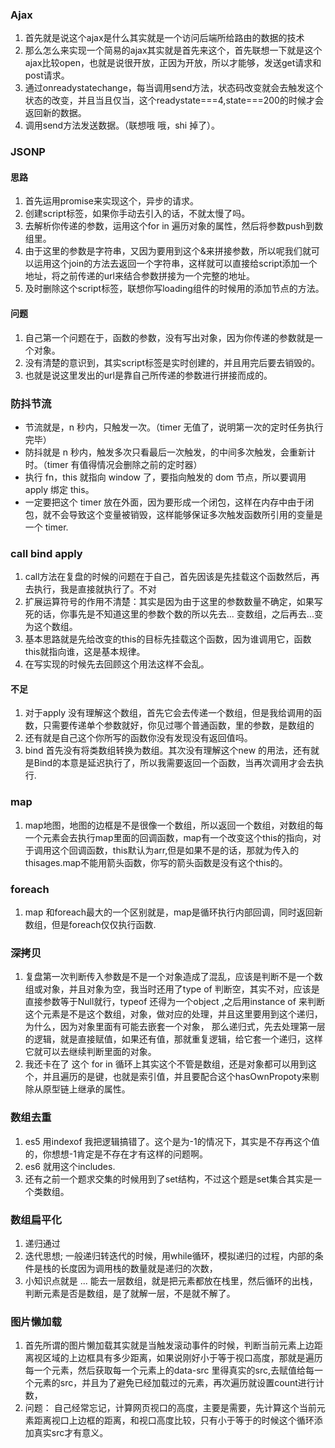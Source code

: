 ### Ajax
1. 首先就是说这个ajax是什么其实就是一个访问后端所给路由的数据的技术
2. 那么怎么来实现一个简易的ajax其实就是首先来这个，首先联想一下就是这个ajax比较open，也就是说很开放，正因为开放，所以才能够，发送get请求和post请求。
3. 通过onreadystatechange，每当调用send方法，状态码改变就会去触发这个状态的改变，并且当且仅当，这个readystate===4,state===200的时候才会返回新的数据。
4. 调用send方法发送数据。（联想哦 哦，shi 掉了）。


### JSONP
#### 思路
1. 首先运用promise来实现这个，异步的请求。
2. 创建script标签，如果你手动去引入的话，不就太慢了吗。
3. 去解析你传递的参数，运用这个for in 遍历对象的属性，然后将参数push到数组里。
4. 由于这里的参数是字符串，又因为要用到这个&来拼接参数，所以呢我们就可以运用这个join的方法去返回一个字符串，这样就可以直接给script添加一个地址，将之前传递的url来结合参数拼接为一个完整的地址。
5. 及时删除这个script标签，联想你写loading组件的时候用的添加节点的方法。
#### 问题
1. 自己第一个问题在于，函数的参数，没有写出对象，因为你传递的参数就是一个对象。
2. 没有清楚的意识到，其实script标签是实时创建的，并且用完后要去销毁的。
3. 也就是说这里发出的url是靠自己所传递的参数进行拼接而成的。


### 防抖节流
* 节流就是，n 秒内，只触发一次。（timer 无值了，说明第一次的定时任务执行完毕）
* 防抖就是 n 秒内，触发多次只看最后一次触发，的中间多次触发，会重新计时。（timer 有值得情况会删除之前的定时器）
* 执行 fn，this 就指向 window 了，要指向触发的 dom 节点，所以要调用 apply 绑定 this。
* 一定要把这个 timer 放在外面，因为要形成一个闭包，这样在内存中由于闭包，就不会导致这个变量被销毁，这样能够保证多次触发函数所引用的变量是一个 timer.


### call bind apply
1. call方法在复盘的时候的问题在于自己，首先因该是先挂载这个函数然后，再去执行，我是直接就执行了。不对
2. 扩展运算符号的作用不清楚：其实是因为由于这里的参数数量不确定，如果写死的话，你事先是不知道这里的参数个数的所以先去... 变数组，之后再去...变为这个数组。
3. 基本思路就是先给改变的this的目标先挂载这个函数，因为谁调用它，函数this就指向谁，这是基本规律。
4. 在写实现的时候先去回顾这个用法这样不会乱。
#### 不足
1. 对于apply 没有理解这个数组，首先它会去传递一个数组，但是我给调用的函数，只需要传递单个参数就好，你见过哪个普通函数，里的参数，是数组的
2. 还有就是自己这个你所写的函数你没有发现没有返回值吗。
3. bind 首先没有将类数组转换为数组。其次没有理解这个new 的用法，还有就是Bind的本意是延迟执行了，所以我需要返回一个函数，当再次调用才会去执行.



### map
1. map地图，地图的边框是不是很像一个数组，所以返回一个数组，对数组的每一个元素会去执行map里面的回调函数，map有一个改变这个this的指向，对于调用这个回调函数，this默认为arr,但是如果不是的话，那就为传入的thisages.map不能用箭头函数，你写的箭头函数是没有这个this的。

### foreach
1. map 和foreach最大的一个区别就是，map是循环执行内部回调，同时返回新数组，但是foreach仅仅执行函数.

### 深拷贝
1. 复盘第一次判断传入参数是不是一个对象造成了混乱，应该是判断不是一个数组或对象，并且对象为空，我当时还用了type of 判断空，其实不对，应该是直接参数等于Null就行，typeof 还得为一个object ,之后用instance of 来判断这个元素是不是这个数组，对象，做对应的处理，并且这里要用到这个递归，为什么，因为对象里面有可能去嵌套一个对象， 那么递归式，先去处理第一层的逻辑，就是直接赋值，如果还有值，那就重复逻辑，给它套一个递归，这样它就可以去继续判断里面的对象。
2. 我还卡在了 这个 for in 循环上其实这个不管是数组，还是对象都可以用到这个，并且遍历的是键，也就是索引值，并且要配合这个hasOwnPropoty来剔除从原型链上继承的属性。


### 数组去重
1. es5 用indexof  我把逻辑搞错了。这个是为-1的情况下，其实是不存再这个值的，你想想-1肯定是不存在才有这样的问题啊。
2. es6 就用这个includes.
3. 还有之前一个题求交集的时候用到了set结构，不过这个题是set集合其实是一个类数组。

### 数组扁平化
1. 递归通过
2. 迭代思想; 一般递归转迭代的时候，用while循环，模拟递归的过程，内部的条件是栈的长度因为调用栈的数量就是递归的次数，
3. 小知识点就是 ... 能去一层数组，就是把元素都放在栈里，然后循环的出栈，判断元素是否是数组，是了就解一层，不是就不解了。


### 图片懒加载
1. 首先所谓的图片懒加载其实就是当触发滚动事件的时候，判断当前元素上边距离视区域的上边框具有多少距离，如果说刚好小于等于视口高度，那就是遍历每一个元素，然后获取每一个元素上的data-src 里得真实的src,去赋值给每一个元素的src，并且为了避免已经加载过的元素，再次遍历就设置count进行计数，
2. 问题： 自己经常忘记，计算网页视口的高度，主要是需要，先计算这个当前元素距离视口上边框的距离，和视口高度比较，只有小于等于的时候这个循环添加真实src才有意义。
